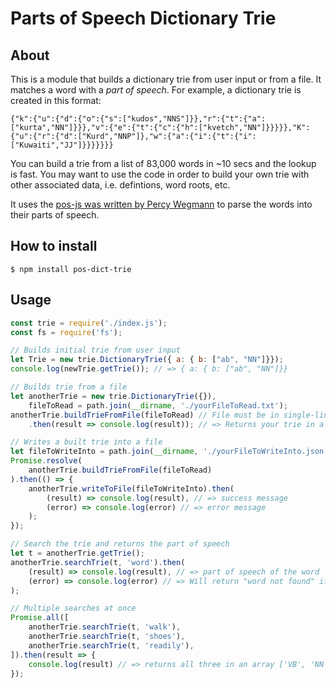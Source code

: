 # Parts of Speech Dictionary Trie

## About

This is a module that builds a dictionary trie from user input or from a file. It matches
a word with a *part of speech*. For example, a dictionary trie is created in this format:

```
{"k":{"u":{"d":{"o":{"s":["kudos","NNS"]}},"r":{"t":{"a":["kurta","NN"]}}},"v":{"e":{"t":{"c":{"h":["kvetch","NN"]}}}}},"K":{"u":{"r":{"d":["Kurd","NNP"]},"w":{"a":{"i":{"t":{"i":["Kuwaiti","JJ"]}}}}}}}
```

You can build a trie from a list of 83,000 words in ~10 secs and the lookup is fast. You may 
want to use the code in order to build your own trie with other associated data, i.e. 
defintions, word roots, etc.

It uses the [pos-js was written by Percy Wegmann](https://github.com/neopunisher/pos-js) 
to parse the words into their parts of speech.

## How to install

`$ npm install pos-dict-trie`

## Usage

```js
const trie = require('./index.js');
const fs = require('fs');

// Builds initial trie from user input
let Trie = new trie.DictionaryTrie({ a: { b: ["ab", "NN"]}});
console.log(newTrie.getTrie()); // => { a: { b: ["ab", "NN"]}}

// Builds trie from a file
let anotherTrie = new trie.DictionaryTrie({}),
	fileToRead = path.join(__dirname, './yourFileToRead.txt');
anotherTrie.buildTrieFromFile(fileToRead) // File must be in single-lined format
	.then(result => console.log(result)); // => Returns your trie in a JSON string

// Writes a built trie into a file
let fileToWriteInto = path.join(__dirname, './yourFileToWriteInto.json');
Promise.resolve(
	anotherTrie.buildTrieFromFile(fileToRead)
).then(() => {
	anotherTrie.writeToFile(fileToWriteInto).then(
		(result) => console.log(result), // => success message 
		(error) => console.log(error) // => error message
	);
});

// Search the trie and returns the part of speech
let t = anotherTrie.getTrie();
anotherTrie.searchTrie(t, 'word').then( 
	(result) => console.log(result), // => part of speech of the word
	(error) => console.log(error) // => Will return "word not found" if not
);

// Multiple searches at once
Promise.all([
	anotherTrie.searchTrie(t, 'walk'),
	anotherTrie.searchTrie(t, 'shoes'),
	anotherTrie.searchTrie(t, 'readily'),
]).then(result => {
	console.log(result) // => returns all three in an array ['VB', 'NN', 'RB']
});
```